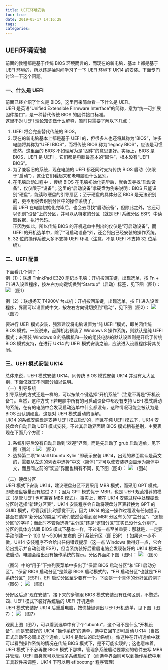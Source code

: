 ```yaml
---
title: UEFI环境安装
toc: true
date: 2019-05-17 14:16:28
tags:
categories:
---
```






## UEFI环境安装
前面的教程都是基于传统 BIOS 环境而言的，而现在的新电脑，基本上都是基于 UEFI 环境的，所以还是抽时间学习了一下 UEFI 环境下 UK14 的安装。下面专门讨论一下这个问题。

### 一、什么是 UEFI
前面已经介绍了什么是 BIOS，这里再来简单看一下什么是 UEFI。   
UEFI 是英语“Unified Extensible Firmware Interface”的简称，意为“统一可扩展固件接口”，是一种替代传统 BIOS 的固件接口标准。   
这里不对 UEFI 理论知识做什么解释，暂时只需要了解以下几点：   
1. UEFI 将会完全替代传统的 BIOS。   
2. 现在的新电脑基本上都是基于 UEFI 的，但很多人也还将其称为“BIOS”，许多电脑将其称为“UEFI BIOS”，而将传统 BIOS 称为“legacy BIOS”，应该是习惯使然，这里面的 BIOS 不如理解为是“固件”的意思更好。实际上，BIOS 是 BIOS，UEFI 是 UEFI ，它们都是电脑最基本的“固件”，根本没有“UEFI BIOS”。   
3. 为了兼容旧的系统，现在电脑的 UEFI 都还同时支持传统 BIOS 启动（仅限于“启动”），这让它们看起来和老电脑没什么区别。   
4. 在电脑启动过程中 ，传统 BIOS 在电脑初始化完毕后，就会去寻找“启动设备”，仅仅限于“设备”；这里的“启动设备”拿硬盘为例来说明：BIOS 只能识别“硬盘”，能读取硬盘的引导扇区；至于硬盘的具体分区 BIOS 是无法识别的，更不用说去识别分区中的操作系统了。   
而 UEFI 在电脑初始化完毕后，也会去寻找“启动设备”，但除此之外，它还可以识别“设备”上的分区，并可以从特定的分区（就是 EFI 系统分区 ESP）中读取数据、执行代码。   
正因为如此，所以传统 BIOS 的开机选单中列出的仅仅是“可启动设备”，而 UEFI 的开机选单中，除了“可启动设备”外，还会列出已经安装的操作系统。   
5. 32 位的操作系统大多不支持 UEFI 环境（注意，不是 UEFI 不支持 32 位系统）。

### 二、UEFI 配置
下面看几个例子：   
例（1）：联想 ThinkPad E320 笔记本电脑：开机按回车键，出现选单，按 Fn + F1 进入设置程序，按左右方向键切换到“Startup”（启动）标签，见下图（图1）：
![](https://www.ubuntukylin.com/ukylin/data/attachment/forum/201406/24/223719o661z4idb4fqbqib.jpeg)
（图1）

例（2）：联想扬天 T4900V 台式机：开机按回车键，出现选单，按 F1 进入设置程序，界面可以设置成中文，按左右方向键切换到“启动”，见下图（图2）：
![](https://www.ubuntukylin.com/ukylin/data/attachment/forum/201406/24/223800td5gpnnf52o9s99r.jpeg)
（图2）

要进行 UEFI 模式安装，强烈建议将电脑设置为“纯 UEFI ”模式，即关闭传统 BIOS 模式。一般说来，品牌机若预装了 Windows 8 操作系统，则默认是纯 UEFI 模式；未预装 Windows 8 的品牌机和一般的组装电脑的默认设置则是开启了传统 BIOS 模式支持，在进行 UK14 的 UEFI 模式安装之前，应该进入设置程序将其关闭。

### 三、UEFI 模式安装 UK14
总体来说，UEFI 模式安装 UK14，同传统 BIOS 模式安装 UK14 并没有太大区别，下面仅就其不同部分加以说明。   
（一）引导系统   
引导系统的方式还是一样的，可以按某个键选择“开机系统”（注意不再是“开机设备”）。当然，这种方式下若电脑中所有的可启动设备中都没有支持 UEFI 模式启动的系统，在有的电脑中会发现启动选单中什么都没有，这种情况可能会被认为是 BIOS 没认到硬盘，这是对 UEFI 模式启动的误解。   
UK14 的系统安装盘是支持 UEFI 模式启动的，而且在纯 UEFI 模式下，UK14 安装盘会自动启动 UEFI 模式安装。不过其启动界面跟 BIOS 模式稍有差别，主要表现在下面几个方面：   
1. 系统引导后没有自动启动到“欢迎”界面，而是先启动了 grub 启动选单，见下图（图3）：
![](https://www.ubuntukylin.com/ukylin/data/attachment/forum/201406/24/223832fx2uxu22w31myz3u.jpeg)
（图3）   
2. 选择第二项“Install Ubuntu Kylin ”即表示安装 UK14，出现的界面默认是英文的，需要从左边的列表中选择“中文（简体）”才可以使安装界面显示为简体中文，而且同之前的“欢迎”界面也稍有不同，见下图（图4）：
![](https://www.ubuntukylin.com/ukylin/data/attachment/forum/201406/24/223912sk75b9hmkz52tb1t.jpeg)
（图4）
   
（二）硬盘分区   
UEFI 模式下安装 UK14，建议硬盘分区不要采用 MBR 模式，而采用 GPT 模式，即使硬盘容量没有超过 2 T；因为 GPT 模式优于 MBR，也是 UEFI 规范推荐的模式（尽管 UEFI 也可兼容 MBR 模式）。事实上，若在 UK14 安装过程中处理硬盘分区时选择“新建分区表”，UK14 安装程序会自动将硬盘分区表转换为 GPT 的 GUID 模式，尽管我们此时感觉不到，因为 UK14 的这一操作过程没有任何提示，甚至在选择“新分区的类型”时我们依然会看到跟 MBR 分区有关的“主分区”、“逻辑分区”的字样；而此时不管你选择“主分区”还是“逻辑分区”其实已没什么分别了。   
分区的具体方法跟 BIOS 模式下基本一样，不过有一点至关重要：那就是，一定要手动创建一个 100 M～500M 左右的 EFI 系统分区（即 ESP）！如果这一步不做，UK14 安装程序不会给出任何错误提示（这一点 Windows 做得好一点，它会给出提示并自动创建 ESP），但当系统装好后重启电脑会发现装好的 UK14 根本无法启动，电脑会给出没有操作系统的提示。分区界面如下图（图5）：
![](https://www.ubuntukylin.com/ukylin/data/attachment/forum/201406/24/223937gc2ezzyed2u2se0u.jpeg)
（图5）   

（图5）中的“用于”下拉列表菜单中多出了“保留 BIOS 启动分区”和“EFI 启动分区”。“保留 BIOS 启动分区”是兼容 BIOS 启动模式的，“EFI 启动分区”也就是“EFI 系统分区”（ESP）。EFI 启动分区至少要有一个。下面是一个具体的分好区的例子（图6）：
![](https://www.ubuntukylin.com/ukylin/data/attachment/forum/201406/24/224000q7zzk6u4z2z0su6j.jpeg)
（图6）   

分好区后点“现在安装”，接下来的步骤跟 BIOS 模式安装没有任何区别，不赘述。   
四、UEFI 模式下装好系统后的 UEFI 开机选单   
UEFI 模式安装好 UK14 后重启电脑，按快捷键调出 UEFI 开机选单，见下图（图7）：
![](https://www.ubuntukylin.com/ukylin/data/attachment/forum/201406/24/224024a57r79dm5k05jda8.jpeg)
（图7）   

观察上图（图7），可以看到选单中有了个“ubuntu”，这个可不是什么“开机设备”，而是安装好的 UK14 “操作系统”的选单，选中它回车即可启动 UK14（当然正式启动不必调出这个选单，UK14 是默认的启动系统）。像这种在开机选单中就可以看到操作系统的情况在传统 BIOS 模式下，是不可能实现的；这也意味着，UEFI 模式下不必再像 BIOS 模式下那样，管理多系统启动要靠别的软件去写 MBR 并管理，UEFI 自身就可以管理多系统启动了（而选单界面则可以到操作系统中用工具软件来调整，UK14 下可以用 efibootmgr 程序管理）
